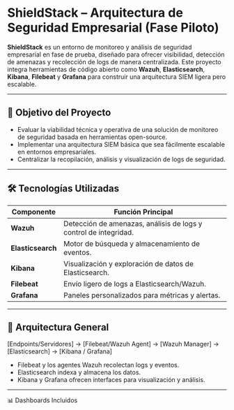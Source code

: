 # ShieldStack – Arquitectura de Seguridad Empresarial (Fase Piloto)

**ShieldStack** es un entorno de monitoreo y análisis de seguridad empresarial en fase de prueba, diseñado para ofrecer visibilidad, detección de amenazas y recolección de logs de manera centralizada. Este proyecto integra herramientas de código abierto como **Wazuh**, **Elasticsearch**, **Kibana**, **Filebeat** y **Grafana** para construir una arquitectura SIEM ligera pero escalable.

---

## 📌 Objetivo del Proyecto

- Evaluar la viabilidad técnica y operativa de una solución de monitoreo de seguridad basada en herramientas open-source.
- Implementar una arquitectura SIEM básica que sea fácilmente escalable en entornos empresariales.
- Centralizar la recopilación, análisis y visualización de logs de seguridad.

---

## 🛠️ Tecnologías Utilizadas

| Componente      | Función Principal                                      |
|-----------------|--------------------------------------------------------|
| **Wazuh**       | Detección de amenazas, análisis de logs y control de integridad. |
| **Elasticsearch** | Motor de búsqueda y almacenamiento de eventos.         |
| **Kibana**      | Visualización y exploración de datos de Elasticsearch. |
| **Filebeat**    | Envío ligero de logs a Elasticsearch/Wazuh.            |
| **Grafana**     | Paneles personalizados para métricas y alertas.        |

---

## 🧱 Arquitectura General
[Endpoints/Servidores] → [Filebeat/Wazuh Agent] → [Wazuh Manager]
→ [Elasticsearch] → [Kibana / Grafana]


- Filebeat y los agentes Wazuh recolectan logs y eventos.
- Elasticsearch indexa y almacena los datos.
- Kibana y Grafana ofrecen interfaces para visualización y análisis.

---

📊 Dashboards Incluidos

## 
